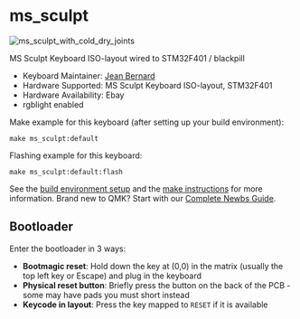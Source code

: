 # ms_sculpt

![ms_sculpt_with_cold_dry_joints](https://user-images.githubusercontent.com/105235786/168012266-4e235bf5-8d34-4731-ab17-2308a9d9a29e.jpg)

MS Sculpt Keyboard ISO-layout wired to STM32F401 / blackpill

* Keyboard Maintainer: [Jean Bernard](https://github.com/jn-bernard)
* Hardware Supported: MS Sculpt Keyboard ISO-layout, STM32F401
* Hardware Availability: Ebay
* rgblight enabled

Make example for this keyboard (after setting up your build environment):

    make ms_sculpt:default

Flashing example for this keyboard:

    make ms_sculpt:default:flash

See the [build environment setup](https://docs.qmk.fm/#/getting_started_build_tools) and the [make instructions](https://docs.qmk.fm/#/getting_started_make_guide) for more information. Brand new to QMK? Start with our [Complete Newbs Guide](https://docs.qmk.fm/#/newbs).

## Bootloader

Enter the bootloader in 3 ways:

* **Bootmagic reset**: Hold down the key at (0,0) in the matrix (usually the top left key or Escape) and plug in the keyboard
* **Physical reset button**: Briefly press the button on the back of the PCB - some may have pads you must short instead
* **Keycode in layout**: Press the key mapped to `RESET` if it is available
